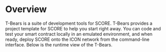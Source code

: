 # Overview

T-Bears is a suite of development tools for SCORE. T-Bears provides a project template for SCORE to help you start right away. You can code and test your smart contract locally in an emulated environment, and when ready, deploy SCORE onto the ICON network from the command-line interface. Below is the runtime view of the T-Bears.

